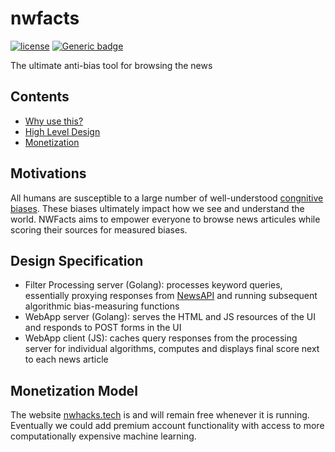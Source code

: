 # nwfacts

[![license](https://img.shields.io/github/license/adrianosela/nwfacts.svg)](https://github.com/adrianosela/nwfacts/blob/master/LICENSE)
[![Generic badge](https://img.shields.io/badge/nwfacts.tech-GREEN.svg)](https://nwfacts.tech)

The ultimate anti-bias tool for browsing the news

## Contents

* [Why use this?](#motivations)
* [High Level Design](#design-specification)
* [Monetization](#monetization-model)

## Motivations

All humans are susceptible to a large number of well-understood [congnitive biases](https://en.wikipedia.org/wiki/List_of_cognitive_biases). These biases ultimately impact how we see and understand the world. NWFacts aims to empower everyone to browse news articules while scoring their sources for measured biases.

## Design Specification

- Filter Processing server (Golang): processes keyword queries, essentially proxying responses from [NewsAPI](https://newsapi.org/) and running subsequent algorithmic bias-measuring functions 
- WebApp server (Golang): serves the HTML and JS resources of the UI and responds to POST forms in the UI
- WebApp client (JS): caches query responses from the processing server for individual algorithms, computes and displays final score next to each news article 

## Monetization Model

The website [nwhacks.tech](https://nwhacks.tech) is and will remain free whenever it is running. Eventually we could add premium account functionality with access to more computationally expensive machine learning.
